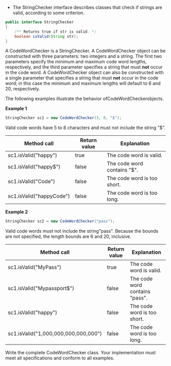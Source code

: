 * The StringChecker interface describes classes that check if strings are valid, according to some criterion.

```java
public interface StringChecker 
{ 
    /** Returns true if str is valid. */ 
    boolean isValid(String str); 
} 
```

A CodeWordChecker is a StringChecker. A CodeWordChecker object can be constructed with three parameters: two integers and a string. The first two parameters specify the minimum and maximum code word lengths, respectively, and the third parameter specifies a string that must **not** occur in the code word. A CodeWordChecker object can also be constructed with a single parameter that specifies a string that must **not** occur in the code word; in this case the minimum and maximum lengths will default to 6 and 20, respectively.

The following examples illustrate the behavior ofCodeWordCheckerobjects. 

**Example 1** 

```java
StringChecker sc1 = new CodeWordChecker(5, 8, "$");
```

Valid code words have 5 to 8 characters and must not include the string "$".

|Method call            |Return value |Explanation |
|---|---|---|
sc1.isValid("happy")    |true  |The code word is valid.     |
sc1.isValid("happy$")   |false |The code word contains "$". |
sc1.isValid("Code")     |false |The code word is too short. |
sc1.isValid("happyCode")|false |The code word is too long.  |

**Example 2**

```java
StringChecker sc2 = new CodeWordChecker("pass");
```

Valid code words must not include the string"pass". Because the bounds are not specified, the length bounds are 6 and 20, inclusive.

|Method call            |Return value |Explanation |
|---|---|---|
sc1.isValid("MyPass")               |true  |The code word is valid.        |
sc1.isValid("Mypassport$")          |false |The code word contains "pass". |
sc1.isValid("happy")                |false |The code word is too short.    |
sc1.isValid("1,000,000,000,000,000")|false |The code word is too long.     |

Write the complete CodeWordChecker class. Your implementation must meet all specifications and conform to all examples.


